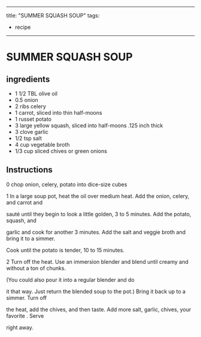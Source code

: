 
---
title: "SUMMER SQUASH SOUP"
tags:
  - recipe
---
# SUMMER SQUASH SOUP



## ingredients
* 1 1/2 TBL olive oil 
* 0.5 onion 
* 2 ribs celery 
* 1 carrot, sliced into thin half-moons 
* 1 russet potato 
* 3 large yellow squash, sliced into half-moons .125 inch thick 
* 3 clove garlic 
* 1/2 tsp salt 
* 4 cup vegetable broth 
* 1/3 cup sliced chives or green onions 



## Instructions
0 chop onion, celery, potato into dice-size cubes

1 In a large soup pot, heat the oil over medium heat. Add the onion, celery, and carrot and

sauté until they begin to look a little golden, 3 to 5 minutes. Add the potato, squash, and

garlic and cook for another 3 minutes. Add the salt and veggie broth and bring it to a simmer.

Cook until the potato is tender, 10 to 15 minutes.

2 Turn off the heat. Use an immersion blender and blend until creamy and without a ton of chunks. 

(You could also pour it into a regular blender and do

it that way. Just return the blended soup to the pot.) Bring it back up to a simmer. Turn off

the heat, add the chives, and then taste. Add more salt, garlic, chives, your favorite   . Serve

right away.






